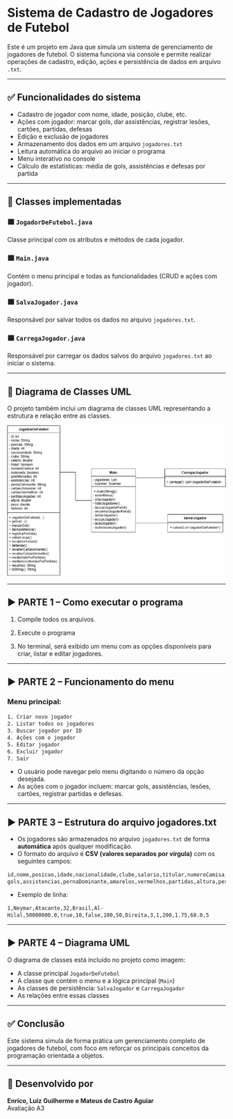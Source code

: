 # Sistema de Cadastro de Jogadores de Futebol

Este é um projeto em Java que simula um sistema de gerenciamento de jogadores de futebol. O sistema funciona via console e permite realizar operações de cadastro, edição, ações e persistência de dados em arquivo `.txt`.

---

## ✅ Funcionalidades do sistema

- Cadastro de jogador com nome, idade, posição, clube, etc.
- Ações com jogador: marcar gols, dar assistências, registrar lesões, cartões, partidas, defesas
- Edição e exclusão de jogadores
- Armazenamento dos dados em um arquivo `jogadores.txt`
- Leitura automática do arquivo ao iniciar o programa
- Menu interativo no console
- Cálculo de estatísticas: média de gols, assistências e defesas por partida

---

## 🧱 Classes implementadas

### 🟩 `JogadorDeFutebol.java`
Classe principal com os atributos e métodos de cada jogador.

### 🟥 `Main.java`
Contém o menu principal e todas as funcionalidades (CRUD e ações com jogador).

### 🟦 `SalvaJogador.java`
Responsável por salvar todos os dados no arquivo `jogadores.txt`.

### 🟦 `CarregaJogador.java`
Responsável por carregar os dados salvos do arquivo `jogadores.txt` ao iniciar o sistema.

---

## 📐 Diagrama de Classes UML

O projeto também inclui um diagrama de classes UML representando a estrutura e relação entre as classes.

![Diagrama de classe](DiagramaA3.drawio.png)

---

## ▶️ PARTE 1 – Como executar o programa

1. Compile todos os arquivos.


2. Execute o programa

3. No terminal, será exibido um menu com as opções disponíveis para criar, listar e editar jogadores.

---

## ▶️ PARTE 2 – Funcionamento do menu

### Menu principal:
```
1. Criar novo jogador
2. Listar todos os jogadores
3. Buscar jogador por ID
4. Ações com o jogador
5. Editar jogador
6. Excluir jogador
7. Sair
```

- O usuário pode navegar pelo menu digitando o número da opção desejada.
- As ações com o jogador incluem: marcar gols, assistências, lesões, cartões, registrar partidas e defesas.

---

## ▶️ PARTE 3 – Estrutura do arquivo jogadores.txt

- Os jogadores são armazenados no arquivo `jogadores.txt` de forma **automática** após qualquer modificação.
- O formato do arquivo é **CSV (valores separados por vírgula)** com os seguintes campos:

```
id,nome,posicao,idade,nacionalidade,clube,salario,titular,numeroCamisa,lesionado,
gols,assistencias,pernaDominante,amarelos,vermelhos,partidas,altura,peso,defesas
```

- Exemplo de linha:
```
1,Neymar,Atacante,32,Brasil,Al-Hilal,50000000.0,true,10,false,100,50,Direita,3,1,200,1.75,68.0,5
```

---

## ▶️ PARTE 4 – Diagrama UML

O diagrama de classes está incluído no projeto como imagem:

- A classe principal `JogadorDeFutebol`
- A classe que contém o menu e a lógica principal (`Main`)
- As classes de persistência: `SalvaJogador` e `CarregaJogador`
- As relações entre essas classes

---

## ✅ Conclusão

Este sistema simula de forma prática um gerenciamento completo de jogadores de futebol, com foco em reforçar os principais conceitos da programação orientada a objetos.

---

## 👤 Desenvolvido por
**Enrico, Luiz Guilherme e Mateus de Castro Aguiar**  
Avaliação A3

